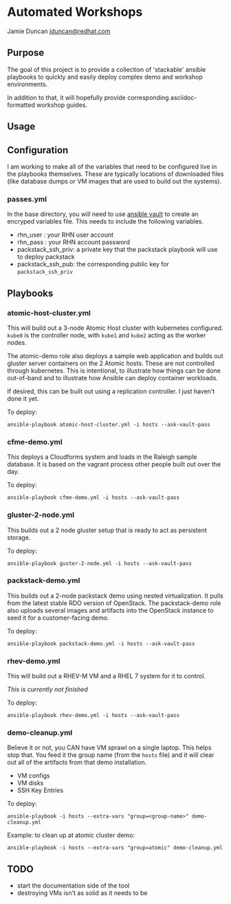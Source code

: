 # Automated Workshops
Jamie Duncan <jduncan@redhat.com>

## Purpose

The goal of this project is to provide a collection of 'stackable' ansible playbooks to quickly and easily deploy complex demo and workshop environments.

In addition to that, it will hopefully provide corresponding asciidoc-formatted workshop guides.

## Usage

## Configuration

I am working to make all of the variables that need to be configured live in the playbooks themselves. These are typically locations of downloaded files (like database dumps or VM images that are used to build out the systems).

### passes.yml

In the base directory, you will need to use [ansible vault](http://docs.ansible.com/ansible/playbooks_vault.html) to create an encryped variables file. This needs to include the following variables.

* rhn_user : your RHN user account
* rhn_pass : your RHN account password
* packstack_ssh_priv: a private key that the packstack playbook will use to deploy packstack
* packstack_ssh_pub: the corresponding public key for `packstack_ssh_priv`

## Playbooks

### atomic-host-cluster.yml

This will build out a 3-node Atomic Host cluster with kubernetes configured. `kube0` is the controller node, with `kube1` and `kube2` acting as the worker nodes.

The atomic-demo role also deploys a sample web application and builds out gluster server containers on the 2 Atomic hosts. These are not controlled through kubernetes. This is intentional, to illustrate how things can be done out-of-band and to illustrate how Ansible can deploy container workloads.

If desired, this can be built out using a replication controller. I just haven't done it yet.

To deploy:
```
ansible-playbook atomic-host-cluster.yml -i hosts --ask-vault-pass
```

### cfme-demo.yml

This deploys a Cloudforms system and loads in the Raleigh sample database. It is based on the vagrant process other people built out over the day.

To deploy:
```
ansible-playbook cfme-demo.yml -i hosts --ask-vault-pass
```

### gluster-2-node.yml

This builds out a 2 node gluster setup that is ready to act as persistent storage.

To deploy:
```
ansible-playbook guster-2-node.yml -i hosts --ask-vault-pass
```

### packstack-demo.yml

This builds out a 2-node packstack demo using nested virtualization. It pulls from the latest stable RDO version of OpenStack. The packstack-demo role also uploads several images and artifacts into the OpenStack instance to seed it for a customer-facing demo.

To deploy:
```
ansible-playbook packstack-demo.yml -i hosts --ask-vault-pass
```

### rhev-demo.yml

This will build out a RHEV-M VM and a RHEL 7 system for it to control.

_This is currently not finished_

To deploy:
```
ansible-playbook rhev-demo.yml -i hosts --ask-vault-pass
```

### demo-cleanup.yml

Believe it or not, you CAN have VM sprawl on a single laptop. This helps stop that. You feed it the group name (from the `hosts` file) and it will clear out all of the artifacts from that demo installation.

* VM configs
* VM disks
* SSH Key Entries

To deploy:
```
ansible-playbook -i hosts --extra-vars "group=<group-name>" demo-cleanup.yml
```

Example: to clean up at atomic cluster demo:
```
ansible-playbook -i hosts --extra-vars "group=atomic" demo-cleanup.yml
```
## TODO

* start the documentation side of the tool
* destroying VMs isn't as solid as it needs to be
